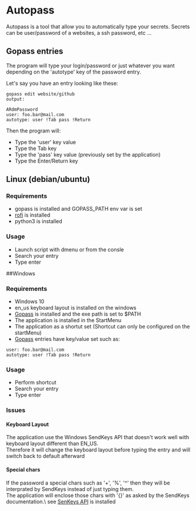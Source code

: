 # Autopass

Autopass is a tool that allow you to automatically type your secrets.
Secrets can be user/password of a websites, a ssh password, etc ...

## Gopass entries
The program will type your login/password or just whatever you want depending on the 'autotype' key of the password entry.

Let's say you have an entry looking like these:
```
gopass edit website/github
output:

ARdmPassword
user: foo.bar@mail.com
autotype: user !Tab pass !Return
```
Then the program will:
  * Type the 'user' key value
  * Type the Tab key
  * Type the 'pass' key value (previously set by the application)
  * Type the Enter/Return key

## Linux (debian/ubuntu)
### Requirements
  * gopass is installed and GOPASS_PATH env var is set
  * [rofi](https://github.com/davatorium/rofi) is installed
  * python3 is installed

### Usage
  * Launch script with dmenu or from the consle
  * Search your entry
  * Type enter

##Windows
### Requirements
  * Windows 10
  * en_us keyboard layout is installed on the windows
  * [Gopass](https://github.com/gopasspw/gopass/releases) is installed and the exe path is set to $PATH
  * The application is installed in the StartMenu
  * The application as a shortut set (Shortcut can only be configured on the startMenu)
  * [Gopass](https://github.com/gopasspw/gopass/releases) entries have key/value set such as:
  ```
  user: foo.bar@mail.com
  autotype: user !Tab pass !Return
  ```
  
### Usage
  * Perform shortcut
  * Search your entry
  * Type enter

### Issues
#### Keyboard Layout
The application use the Windows SendKeys API that doesn't work well with keyboard layout different than EN_US.  
Therefore it will change the keyboard layout before typing the entry and will switch back to default afterward

#### Special chars
If the password a special chars such as '+', '%', '^' then they will be interprated by SendKeys instead of just typing them.  
The application will enclose those chars with '{}' as asked by the SendKeys documentation.\\
see [SenKeys API](https://docs.microsoft.com/en-us/dotnet/api/system.windows.forms.sendkeys?view=netframework-4.8) is installed

